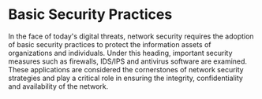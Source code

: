# Basic Security Practices

In the face of today's digital threats, network security requires the adoption of basic security practices to protect the information assets of organizations and individuals. Under this heading, important security measures such as firewalls, IDS/IPS and antivirus software are examined. These applications are considered the cornerstones of network security strategies and play a critical role in ensuring the integrity, confidentiality and availability of the network.